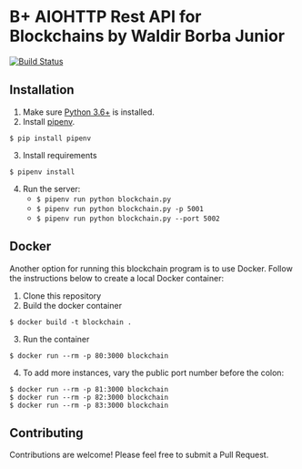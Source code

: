 # B+ AIOHTTP Rest API for Blockchains by Waldir Borba Junior

[![Build Status](https://travis-ci.org/dvf/blockchain.svg?branch=master)](https://travis-ci.org/dvf/blockchain)

## Installation

1. Make sure [Python 3.6+](https://www.python.org/downloads/) is installed. 
2. Install [pipenv](https://github.com/kennethreitz/pipenv). 

```
$ pip install pipenv 
```
3. Install requirements  
```
$ pipenv install 
``` 

4. Run the server:
    * `$ pipenv run python blockchain.py` 
    * `$ pipenv run python blockchain.py -p 5001`
    * `$ pipenv run python blockchain.py --port 5002`
    
## Docker

Another option for running this blockchain program is to use Docker.  Follow the instructions below to create a local Docker container:

1. Clone this repository
2. Build the docker container

```
$ docker build -t blockchain .
```

3. Run the container

```
$ docker run --rm -p 80:3000 blockchain
```

4. To add more instances, vary the public port number before the colon:

```
$ docker run --rm -p 81:3000 blockchain
$ docker run --rm -p 82:3000 blockchain
$ docker run --rm -p 83:3000 blockchain
```

## Contributing

Contributions are welcome! Please feel free to submit a Pull Request.

